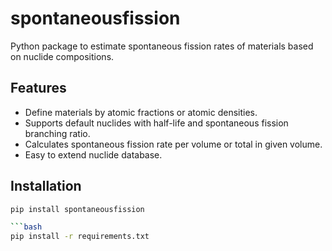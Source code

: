 # spontaneousfission

Python package to estimate spontaneous fission rates of materials based on nuclide compositions.

## Features

- Define materials by atomic fractions or atomic densities.
- Supports default nuclides with half-life and spontaneous fission branching ratio.
- Calculates spontaneous fission rate per volume or total in given volume.
- Easy to extend nuclide database.

## Installation

```bash
pip install spontaneousfission

```bash
pip install -r requirements.txt
